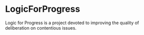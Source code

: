 # LogicForProgress
Logic for Progress is a project devoted to improving the quality of deliberation on contentious issues.
